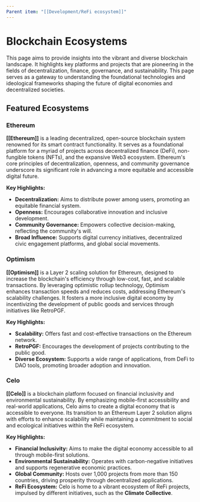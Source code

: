 ```yaml
---
Parent item: "[[Development/ReFi ecosystem]]"
---
```

# Blockchain Ecosystems

This page aims to provide insights into the vibrant and diverse blockchain landscape. It highlights key platforms and projects that are pioneering in the fields of decentralization, finance, governance, and sustainability. This page serves as a gateway to understanding the foundational technologies and ideological frameworks shaping the future of digital economies and decentralized societies.

## Featured Ecosystems

### Ethereum

**[[Ethereum]]** is a leading decentralized, open-source blockchain system renowned for its smart contract functionality. It serves as a foundational platform for a myriad of projects across decentralized finance (DeFi), non-fungible tokens (NFTs), and the expansive Web3 ecosystem. Ethereum's core principles of decentralization, openness, and community governance underscore its significant role in advancing a more equitable and accessible digital future.

**Key Highlights:**

- **Decentralization:** Aims to distribute power among users, promoting an equitable financial system.
- **Openness:** Encourages collaborative innovation and inclusive development.
- **Community Governance:** Empowers collective decision-making, reflecting the community's will.
- **Broad Influence:** Supports digital currency initiatives, decentralized civic engagement platforms, and global social movements.

### Optimism

**[[Optimism]]** is a Layer 2 scaling solution for Ethereum, designed to increase the blockchain's efficiency through low-cost, fast, and scalable transactions. By leveraging optimistic rollup technology, Optimism enhances transaction speeds and reduces costs, addressing Ethereum's scalability challenges. It fosters a more inclusive digital economy by incentivizing the development of public goods and services through initiatives like RetroPGF.

**Key Highlights:**

- **Scalability:** Offers fast and cost-effective transactions on the Ethereum network.
- **RetroPGF:** Encourages the development of projects contributing to the public good.
- **Diverse Ecosystem:** Supports a wide range of applications, from DeFi to DAO tools, promoting broader adoption and innovation.

### Celo

**[[Celo]]** is a blockchain platform focused on financial inclusivity and environmental sustainability. By emphasizing mobile-first accessibility and real-world applications, Celo aims to create a digital economy that is accessible to everyone. Its transition to an Ethereum Layer 2 solution aligns with efforts to enhance scalability while maintaining a commitment to social and ecological initiatives within the ReFi ecosystem.

**Key Highlights:**

- **Financial Inclusivity:** Aims to make the digital economy accessible to all through mobile-first solutions.
- **Environmental Sustainability:** Operates with carbon-negative initiatives and supports regenerative economic practices.
- **Global Community:** Hosts over 1,000 projects from more than 150 countries, driving prosperity through decentralized applications.
- **ReFi Ecosystem:** Celo is home to a vibrant ecosystem of ReFi projects, impulsed by different initiatives, such as the **Climate Collective**.